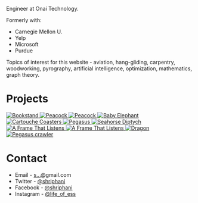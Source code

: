 <article>
</article>

Engineer at Onai Technology.

Formerly with:

* Carnegie Mellon U.
* Yelp
* Microsoft
* Purdue

Topics of interest for this website - aviation, hang-gliding, carpentry, woodworking, pyrography, artificial intelligence, optimization, mathematics, graph theory.

# Projects

<div>
              <div class="gallery">
                <a href="http://blog.shriphani.com/2017/07/23/bookstand/">
                  <img src="http://shriphani.com/bookstand.png" alt="Bookstand"/>
                </a>
                <a href="http://blog.shriphani.com/2017/07/23/bookstand/">
                  <img src="http://shriphani.com/peacock2.png" alt="Peacock"/>
                </a>
                <a href="http://blog.shriphani.com/2017/06/05/a-segmented-flower-vase/">
                  <img src="http://shriphani.com/vase.png" alt="Peacock"/>
                </a>
                <a href="http://blog.shriphani.com/2017/04/11/henna-baby-elephant/">
                  <img src="http://shriphani.com/baby_elephant.png" alt="Baby Elephant"/>
                </a>
                <a href="http://blog.shriphani.com/2017/03/27/the-cartouche-coaster-collection/">
                  <img src="http://shriphani.com/cartouche.png" alt="Cartouche Coasters"/>
                </a>
                <a href="http://blog.shriphani.com/2017/03/01/pegasus/">
                  <img src="http://shriphani.com/pegasus.png" alt="Pegasus"/>
                </a>
                <a href="http://blog.shriphani.com/2017/02/13/seahorse-diptych-spray-paint-on-canvas/">
                  <img src="http://shriphani.com/seahorse_diptych.png" alt="Seahorse Diptych"/>
                </a>
                <a href="http://blog.shriphani.com/2017/02/03/seahorse-black-acrylic-vinyl/">
                  <img src="http://shriphani.com/seahorse.png" alt="A Frame That Listens"/>
                </a>
                <a href="http://blog.shriphani.com/2016/08/03/a-frame-that-listens/">
                  <img src="http://shriphani.com/matrix.png" alt="A Frame That Listens"/>
                </a>
                <a href="http://blog.shriphani.com/2017/01/02/dragon/">
                  <img src="http://shriphani.com/dragon.png" alt="Dragon" />
                </a>
                <a href="https://github.com/shriphani/pegasus">
                  <img src="http://shriphani.com/pegasus_logo.png" alt="Pegasus crawler" />
                </a>
              </div>
</div>


# Contact

* Email - <a href="http://www.google.com/recaptcha/mailhide/d?k=01Z_Xp9yosV3ruh7vybHUmHQ==&amp;c=wf4HdBLxinfTG54lRLyeMP7Dqq92aNXjrIyMw1vr7qw=" onclick="window.open('http://www.google.com/recaptcha/mailhide/d?k\07501Z_Xp9yosV3ruh7vybHUmHQ\75\75\46c\75wf4HdBLxinfTG54lRLyeMP7Dqq92aNXjrIyMw1vr7qw\075', '', 'toolbar=0,scrollbars=0,location=0,statusbar=0,menubar=0,resizable=0,width=500,height=300'); return false;" title="Reveal this e-mail address">s...</a>@gmail.com
* Twitter - [@shriphani](https://twitter.com/shriphani)
* Facebook - [@shriphani](https://www.facebook.com/shriphani)
* Instagram - [@life_of_ess](https://www.instagram.com/life_of_ess/)
